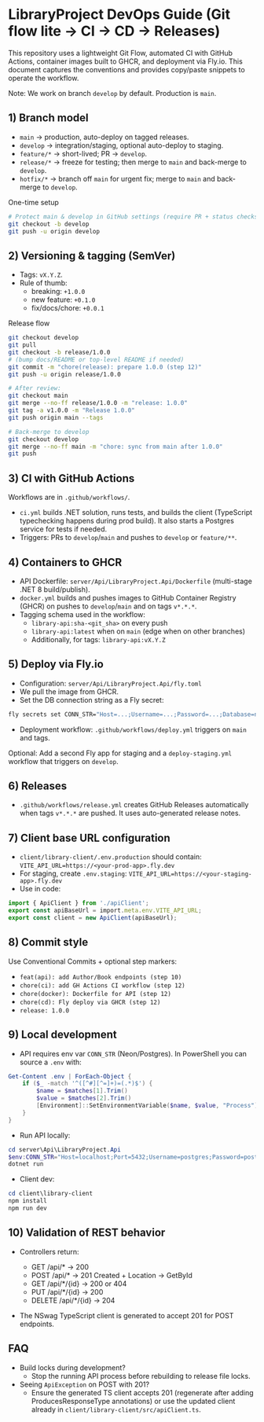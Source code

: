 ﻿# LibraryProject DevOps Guide (Git flow lite → CI → CD → Releases)

This repository uses a lightweight Git Flow, automated CI with GitHub Actions, container images built to GHCR, and deployment via Fly.io. This document captures the conventions and provides copy/paste snippets to operate the workflow.

Note: We work on branch `develop` by default. Production is `main`.

## 1) Branch model

- `main` → production, auto-deploy on tagged releases.
- `develop` → integration/staging, optional auto-deploy to staging.
- `feature/*` → short-lived; PR → `develop`.
- `release/*` → freeze for testing; then merge to `main` and back-merge to `develop`.
- `hotfix/*` → branch off `main` for urgent fix; merge to `main` and back-merge to `develop`.

One-time setup

```bash
# Protect main & develop in GitHub settings (require PR + status checks)
git checkout -b develop
git push -u origin develop
```

## 2) Versioning & tagging (SemVer)

- Tags: `vX.Y.Z`.
- Rule of thumb:
  - breaking: `+1.0.0`
  - new feature: `+0.1.0`
  - fix/docs/chore: `+0.0.1`

Release flow

```bash
git checkout develop
git pull
git checkout -b release/1.0.0
# (bump docs/README or top-level README if needed)
git commit -m "chore(release): prepare 1.0.0 (step 12)"
git push -u origin release/1.0.0

# After review:
git checkout main
git merge --no-ff release/1.0.0 -m "release: 1.0.0"
git tag -a v1.0.0 -m "Release 1.0.0"
git push origin main --tags

# Back-merge to develop
git checkout develop
git merge --no-ff main -m "chore: sync from main after 1.0.0"
git push
```

## 3) CI with GitHub Actions

Workflows are in `.github/workflows/`.

- `ci.yml` builds .NET solution, runs tests, and builds the client (TypeScript typechecking happens during prod build). It also starts a Postgres service for tests if needed.
- Triggers: PRs to `develop`/`main` and pushes to `develop` or `feature/**`.

## 4) Containers to GHCR

- API Dockerfile: `server/Api/LibraryProject.Api/Dockerfile` (multi-stage .NET 8 build/publish).
- `docker.yml` builds and pushes images to GitHub Container Registry (GHCR) on pushes to `develop`/`main` and on tags `v*.*.*`.
- Tagging schema used in the workflow:
  - `library-api:sha-<git_sha>` on every push
  - `library-api:latest` when on `main` (edge when on other branches)
  - Additionally, for tags: `library-api:vX.Y.Z`

## 5) Deploy via Fly.io

- Configuration: `server/Api/LibraryProject.Api/fly.toml`
- We pull the image from GHCR.
- Set the DB connection string as a Fly secret:

```bash
fly secrets set CONN_STR="Host=...;Username=...;Password=...;Database=neondb;SSL Mode=Require;Trust Server Certificate=true"
```

- Deployment workflow: `.github/workflows/deploy.yml` triggers on `main` and tags.

Optional: Add a second Fly app for staging and a `deploy-staging.yml` workflow that triggers on `develop`.

## 6) Releases

- `.github/workflows/release.yml` creates GitHub Releases automatically when tags `v*.*.*` are pushed. It uses auto-generated release notes.

## 7) Client base URL configuration

- `client/library-client/.env.production` should contain: `VITE_API_URL=https://<your-prod-app>.fly.dev`
- For staging, create `.env.staging`: `VITE_API_URL=https://<your-staging-app>.fly.dev`
- Use in code:

```ts
import { ApiClient } from './apiClient';
export const apiBaseUrl = import.meta.env.VITE_API_URL;
export const client = new ApiClient(apiBaseUrl);
```

## 8) Commit style

Use Conventional Commits + optional step markers:

- `feat(api): add Author/Book endpoints (step 10)`
- `chore(ci): add GH Actions CI workflow (step 12)`
- `chore(docker): Dockerfile for API (step 12)`
- `chore(cd): Fly deploy via GHCR (step 12)`
- `release: 1.0.0`

## 9) Local development

- API requires env var `CONN_STR` (Neon/Postgres). In PowerShell you can source a `.env` with:

```powershell
Get-Content .env | ForEach-Object {
    if ($_ -match '^([^#][^=]+)=(.*)$') {
        $name = $matches[1].Trim()
        $value = $matches[2].Trim()
        [Environment]::SetEnvironmentVariable($name, $value, "Process")
    }
}
```

- Run API locally:

```powershell
cd server\Api\LibraryProject.Api
$env:CONN_STR="Host=localhost;Port=5432;Username=postgres;Password=postgres;Database=testdb"
dotnet run
```

- Client dev:

```powershell
cd client\library-client
npm install
npm run dev
```

## 10) Validation of REST behavior

- Controllers return:
  - GET /api/* → 200
  - POST /api/* → 201 Created + Location → GetById
  - GET /api/*/{id} → 200 or 404
  - PUT /api/*/{id} → 200
  - DELETE /api/*/{id} → 204

- The NSwag TypeScript client is generated to accept 201 for POST endpoints.

## FAQ

- Build locks during development?
  - Stop the running API process before rebuilding to release file locks.
- Seeing `ApiException` on POST with 201?
  - Ensure the generated TS client accepts 201 (regenerate after adding ProducesResponseType annotations) or use the updated client already in `client/library-client/src/apiClient.ts`.
